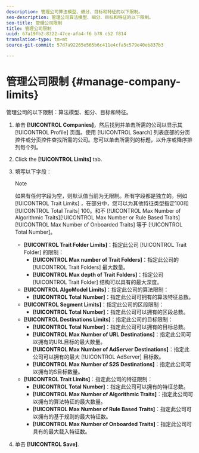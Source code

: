 ```yaml
---
description: 管理公司算法模型、细分、目标和特征的以下限制。
seo-description: 管理公司算法模型、细分、目标和特征的以下限制。
seo-title: 管理公司限制
title: 管理公司限制
uuid: 67a19fb2-8322-47ce-afa4-f6 b78 c52 f814
translation-type: tm+mt
source-git-commit: 57d7a92265e565b6c411e4cfa5c579e40eb837b3

---
```



# 管理公司限制 {#manage-company-limits}

管理公司的以下限制：算法模型、细分、目标和特征。

<!-- t_company_limits.xml -->

1. 单击 **[!UICONTROL Companies]**，然后找到并单击所需的公司以显示其 [!UICONTROL Profile] 页面。使用 [!UICONTROL Search] 列表底部的分页控件或分页控件查找所需的公司。您可以单击所需列的标题，以升序或降序排列每个列。
1. Click the **[!UICONTROL Limits]** tab.
1. 填写以下字段：

   >[!NOTE]
   >
   >如果有任何字段为空，则默认值当前为无限制。所有字段都是独立的。例如 [!UICONTROL Trait Limits] ，在部分中，您可以为其他特征类型指定100和 [!UICONTROL Total Traits] 100。和不 [!UICONTROL Max Number of Algorithmic Traits][!UICONTROL Max Number or Rule Based Traits][!UICONTROL Max Number of Onboarded Traits] 等于 [!UICONTROL Total Number]。

   * **[!UICONTROL Trait Folder Limits]**：指定此公司 [!UICONTROL Trait Folder] 的限制：
      * **[!UICONTROL Max number of Trait Folders]**：指定此公司的 [!UICONTROL Trait Folders] 最大数量。
      * **[!UICONTROL Max depth of Trait Folders]**：指定公司 [!UICONTROL Trait Folder] 结构可以具有的最大深度。
   * **[!UICONTROL AlgoModel Limits]**：指定此公司的算法限制：
      * **[!UICONTROL Total Number]**：指定此公司可拥有的算法特征总数。
   * **[!UICONTROL Segment Limits]**：指定此公司的区段限制：
      * **[!UICONTROL Total Number]**：指定此公司可以拥有的区段总数。
   * **[!UICONTROL Destinations Limits]**：指定此公司的目标限制：
      * **[!UICONTROL Total Number]**：指定此公司可以拥有的目标总数。
      * **[!UICONTROL Max Number of URL Destinations]**：指定此公司可以拥有的URL目标的最大数量。
      * **[!UICONTROL Max Number of AdServer Destinations]**：指定此公司可以拥有的最大 [!UICONTROL AdServer] 目标数。
      * **[!UICONTROL Max Number of S2S Destinations]**：指定此公司可以拥有的S目标数量。
   * **[!UICONTROL Trait Limits]**：指定此公司的特征限制：
      * **[!UICONTROL Total Number]**：指定此公司可以拥有的特征总数。
      * **[!UICONTROL Max Number of Algorithmic Traits]**：指定此公司可以拥有的算法特征的最大数量。
      * **[!UICONTROL Max Number of Rule Based Traits]**：指定此公司可以拥有的基于规则的最大特征数。
      * **[!UICONTROL Max Number of Onboarded Traits]**：指定此公司可具有的最大载入特征数。
1. 单击 **[!UICONTROL Save]**.

